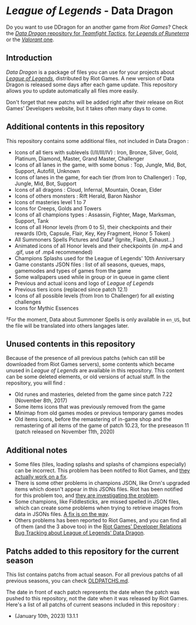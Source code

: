 # _League of Legends_ - Data Dragon

Do you want to use DDragon for an another game from _Riot Games_? Check the [_Data Dragon_ repository for _Teamfight Tactics_](https://github.com/InFinity54/TFT_DDragon), [for _Legends of Runeterra_](https://github.com/InFinity54/LoR_DDragon) or the [_Valorant_ one](https://github.com/InFinity54/Valorant_DDragon).

## Introduction
_Data Dragon_ is a package of files you can use for your projects about [_League of Legends_](https://www.leagueoflegends.com), distributed by Riot Games. A new version of Data Dragon is released some days after each game update. This repository allows you to update automatically all files more easily.

Don't forget that new patchs will be added right after their release on Riot Games' Developers website, but it takes often many days to come.

## Additional contents in this repository
This repository contains some additional files, not included in Data Dragon :

- Icons of all tiers with sublevels (I/II/III/IV) : Iron, Bronze, Silver, Gold, Platinum, Diamond, Master, Grand Master, Challenger
- Icons of all lanes in the game, with some bonus : Top, Jungle, Mid, Bot, Support, Autofill, Unknown
- Icons of lanes in the game, for each tier (from Iron to Challenger) : Top, Jungle, Mid, Bot, Support
- Icons of all dragons : Cloud, Infernal, Mountain, Ocean, Elder
- Icons of others monsters : Rift Herald, Baron Nashor
- Icons of masteries level 1 to 7
- Icons for Creeps, Golds and Towers
- Icons of all champions types : Assassin, Fighter, Mage, Marksman, Support, Tank
- Icons of all Honor levels (from 0 to 5), their checkpoints and their rewards (Orb, Capsule, Flair, Key, Key Fragment, Honor 5 Token)
- All Summoners Spells Pictures and Data² (Ignite, Flash, Exhaust...)
- Animated icons of all Honor levels and their checkpoints (in .mp4 and .gif, use of .mp4 recommended)
- Champions Splashs used for the League of Legends' 10th Anniversary
- Game constants JSON files : list of all seasons, queues, maps, gamemodes and types of games from the game
- Some wallpapers used while in group or in queue in game client
- Previous and actual icons and logo of _League of Legends_
- Previous tiers icons (replaced since patch 12.1)
- Icons of all possible levels (from Iron to Challenger) for all existing challenges
- Icons for Mythic Essences

²For the moment, Data about Summoner Spells is only available in `en_US`, but the file will be translated into others langages later. 

## Unused contents in this repository
Because of the presence of all previous patchs (which can still be downloaded from Riot Games servers), some contents which became unused in _League of Legends_ are available in this repository. This content can be some deleted elements, or old versions of actual stuff. In the repository, you will find :

- Old runes and masteries, deleted from the game since patch 7.22 (November 8th, 2017)
- Some items icons that was previously removed from the game
- Minimap from old games modes or previous temporary games modes
- Old items icons, before the remastering of in-game shop and the remastering of all items of the game of patch 10.23, for the preseason 11 (patch released on November 11th, 2020)

## Additional notes
- Some files (tiles, loading splashs and splashs of champions especially) can be incorrect. This problem has been notifed to Riot Games, and [they actually work on a fix](https://github.com/RiotGames/developer-relations/issues/348).
- There is some other problems in champions JSON, like Ornn's upgraded items which doesn't appear in this JSONs files. Riot has been notified for this problem too, and [they are investigating the problem](https://github.com/RiotGames/developer-relations/issues/419).
- Some champions, like Fiddlesticks, are missed spelled in JSON files, which can create some problems when trying to retrieve images from data in JSONs files. [A fix is on the way](https://github.com/RiotGames/developer-relations/issues/83).
- Others problems has been reported to Riot Games, and you can find all of them (and the 3 above too) in the [Riot Games' Developer Relations Bug Tracking about League of Legends' Data Dragon](https://github.com/RiotGames/developer-relations/labels/topic%3A%20ddrag%20lol).

## Patchs added to this repository for the current season
This list contains patchs from actual season. For all previous patchs of all previous seasons, you can check [OLDPATCHS.md](OLDPATCHS.md).

The date in front of each patch represents the date when the patch was pushed to this repository, not the date when it was released by Riot Games. Here's a list of all patchs of current seasons included in this repository :

- (January 10th, 2023) 13.1.1